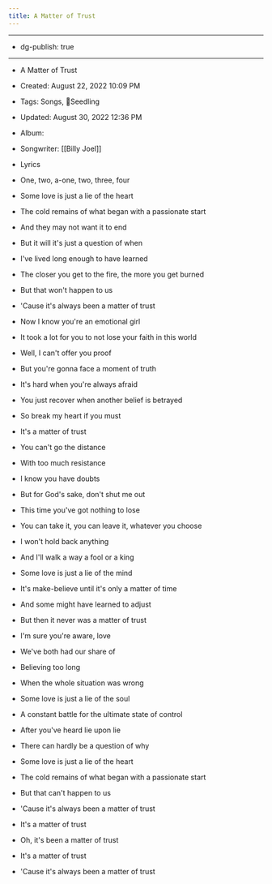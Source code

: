```yaml
---
title: A Matter of Trust
---
```


- --

- dg-publish: true

- --

- A Matter of Trust

- Created: August 22, 2022 10:09 PM

- Tags: Songs, 🌱Seedling

- Updated: August 30, 2022 12:36 PM

- Album:

- Songwriter: [[Billy Joel]]

- Lyrics

- One, two, a-one, two, three, four

- Some love is just a lie of the heart

- The cold remains of what began with a passionate start

- And they may not want it to end

- But it will it's just a question of when

- I've lived long enough to have learned

- The closer you get to the fire, the more you get burned

- But that won't happen to us

- 'Cause it's always been a matter of trust

- Now I know you're an emotional girl

- It took a lot for you to not lose your faith in this world

- Well, I can't offer you proof

- But you're gonna face a moment of truth

- It's hard when you're always afraid

- You just recover when another belief is betrayed

- So break my heart if you must

- It's a matter of trust

- You can't go the distance

- With too much resistance

- I know you have doubts

- But for God's sake, don't shut me out

- This time you've got nothing to lose

- You can take it, you can leave it, whatever you choose

- I won't hold back anything

- And I'll walk a way a fool or a king

- Some love is just a lie of the mind

- It's make-believe until it's only a matter of time

- And some might have learned to adjust

- But then it never was a matter of trust

- I'm sure you're aware, love

- We've both had our share of

- Believing too long

- When the whole situation was wrong

- Some love is just a lie of the soul

- A constant battle for the ultimate state of control

- After you've heard lie upon lie

- There can hardly be a question of why

- Some love is just a lie of the heart

- The cold remains of what began with a passionate start

- But that can't happen to us

- 'Cause it's always been a matter of trust

- It's a matter of trust

- Oh, it's been a matter of trust

- It's a matter of trust

- 'Cause it's always been a matter of trust
